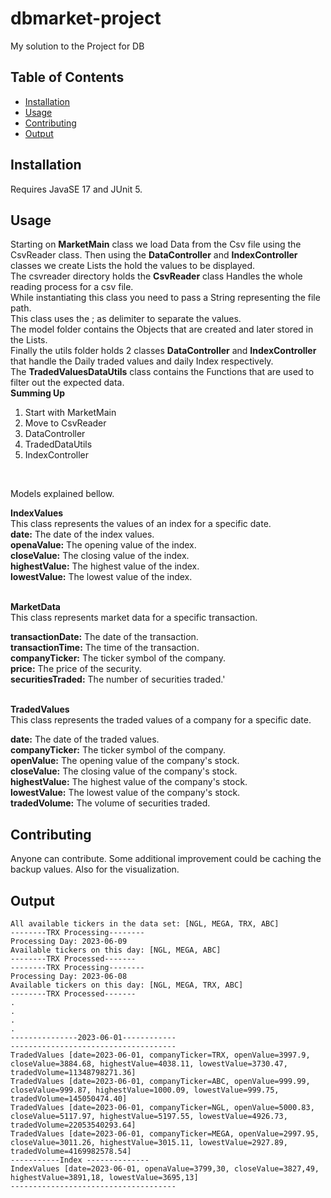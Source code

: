 # dbmarket-project

My solution to the Project for DB

## Table of Contents

- [Installation](#installation)
- [Usage](#usage)
- [Contributing](#contributing)
- [Output](#output)

## Installation

Requires JavaSE 17  and JUnit 5.

## Usage

Starting on **MarketMain** class we load Data from the Csv file using the CsvReader class. Then using the **DataController**  and **IndexController** classes 
we create Lists the hold the values to be displayed.  <br />
The csvreader directory holds the **CsvReader** class Handles the whole reading process for a csv file.  <br />
While instantiating this class you need to pass a String representing the file path. <br />
This class uses the ; as delimiter to separate the values.  <br />
The model folder contains the Objects that are created and later stored in the Lists. <br />
Finally the utils folder holds 2 classes **DataController** and **IndexController** that handle the Daily traded values and daily Index respectively. <br />
The **TradedValuesDataUtils** class contains the Functions that are used to filter out the expected data. <br />
**Summing Up**
1. Start with MarketMain 
2. Move to CsvReader
3. DataController
4. TradedDataUtils
5. IndexController
<br />

Models explained bellow. <br />

**IndexValues** <br />
This class represents the values of an index for a specific date. <br />
  **date:**     The date of the index values. <br />
  **openaValue:** The opening value of the index.<br />
  **closeValue:** The closing value of the index.<br />
  **highestValue:** The highest value of the index.<br />
  **lowestValue:**  The lowest value of the index.<br />
  <br />

**MarketData**   <br />
 This class represents market data for a specific transaction.  <br />

**transactionDate:**  The date of the transaction. <br />
**transactionTime:**  The time of the transaction. <br />
**companyTicker:**    The ticker symbol of the company. <br />
**price:**            The price of the security. <br />
**securitiesTraded:** The number of securities traded.' <br />
 <br />

**TradedValues** <br />
This class represents the traded values of a company for a specific date.<br />

**date:**          The date of the traded values.<br />
**companyTicker:** The ticker symbol of the company.<br />
**openValue:**     The opening value of the company's stock.<br />
**closeValue:**    The closing value of the company's stock.<br />
**highestValue:**  The highest value of the company's stock.<br />
**lowestValue:**   The lowest value of the company's stock.<br />
**tradedVolume:**  The volume of securities traded.<br />
  

## Contributing

Anyone can contribute. Some additional improvement could be caching the backup values. Also for the visualization.

## Output
```console
All available tickers in the data set: [NGL, MEGA, TRX, ABC]
--------TRX Processing--------
Processing Day: 2023-06-09
Available tickers on this day: [NGL, MEGA, ABC]
--------TRX Processed-------
--------TRX Processing--------
Processing Day: 2023-06-08
Available tickers on this day: [NGL, MEGA, TRX, ABC]
--------TRX Processed-------
.
.
.
.
---------------2023-06-01------------
-------------------------------------
TradedValues [date=2023-06-01, companyTicker=TRX, openValue=3997.9, closeValue=3884.68, highestValue=4038.11, lowestValue=3730.47, tradedVolume=11348798271.36]
TradedValues [date=2023-06-01, companyTicker=ABC, openValue=999.99, closeValue=999.87, highestValue=1000.09, lowestValue=999.75, tradedVolume=145050474.40]
TradedValues [date=2023-06-01, companyTicker=NGL, openValue=5000.83, closeValue=5117.97, highestValue=5197.55, lowestValue=4926.73, tradedVolume=22053540293.64]
TradedValues [date=2023-06-01, companyTicker=MEGA, openValue=2997.95, closeValue=3011.26, highestValue=3015.11, lowestValue=2927.89, tradedVolume=4169982578.54]
-----------Index --------------
IndexValues [date=2023-06-01, openaValue=3799,30, closeValue=3827,49, highestValue=3891,18, lowestValue=3695,13]
-------------------------------------
```
